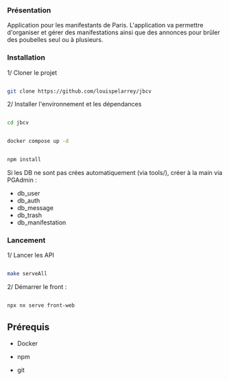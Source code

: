### Présentation

  

Application pour les manifestants de Paris. L'application va permettre d'organiser et gérer des manifestations ainsi que des annonces pour brûler des poubelles seul ou à plusieurs.

  

### Installation

  

1/ Cloner le projet

```sh

git clone https://github.com/louispelarrey/jbcv

```

2/ Installer l'environnement et les dépendances

```sh

cd jbcv

```

```sh

docker compose up -d

```
```sh

npm install

```
Si les DB ne sont pas crées automatiquement (via tools/), créer à la main via PGAdmin :

 - db_user
 - db_auth
 - db_message
 - db_trash
 - db_manifestation


  

### Lancement

1/ Lancer les API

```sh

make serveAll

```

2/ Démarrer le front :

```sh

npx nx serve front-web

```

  

## Prérequis

- Docker

- npm

- git
